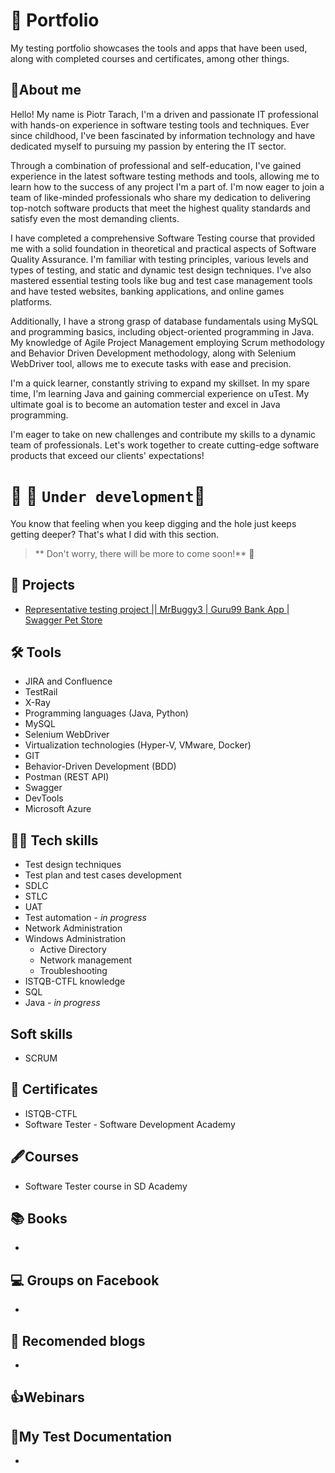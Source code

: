 # 📗 Portfolio
My testing portfolio showcases the tools and apps that have been used, along with completed courses and certificates, among other things.
## 📖About me
Hello! My name is Piotr Tarach, I'm a driven and passionate IT professional with hands-on experience in software testing tools and techniques. Ever since childhood, I've been fascinated by information technology and have dedicated myself to pursuing my passion by entering the IT sector.

Through a combination of professional and self-education, I've gained experience in the latest software testing methods and tools, allowing me to learn how to the success of any project I'm a part of. I'm now eager to join a team of like-minded professionals who share my dedication to delivering top-notch software products that meet the highest quality standards and satisfy even the most demanding clients.

I have completed a comprehensive Software Testing course that provided me with a solid foundation in theoretical and practical aspects of Software Quality Assurance. I'm familiar with testing principles, various levels and types of testing, and static and dynamic test design techniques. I've also mastered essential testing tools like bug and test case management tools and have tested websites, banking applications, and online games platforms.

Additionally, I have a strong grasp of database fundamentals using MySQL and programming basics, including object-oriented programming in Java. My knowledge of Agile Project Management employing Scrum methodology and Behavior Driven Development methodology, along with Selenium WebDriver tool, allows me to execute tasks with ease and precision.

I'm a quick learner, constantly striving to expand my skillset. In my spare time, I'm learning Java and gaining commercial experience on uTest. My ultimate goal is to become an automation tester and excel in Java programming.

I'm eager to take on new challenges and contribute my skills to a dynamic team of professionals. Let's work together to create cutting-edge software products that exceed our clients' expectations!

# :construction_worker: :construction: `Under development`:construction:
You know that feeling when you keep digging and the hole just keeps getting deeper? That's what I did with this section.
> ** Don't worry, there will be more to come soon!** :do_not_litter:

## :open_file_folder: Projects
* [Representative testing project || MrBuggy3 | Guru99 Bank App | Swagger Pet Store](https://github.com/MalfiRG/Project1#representative-testing-project)

## 🛠️ Tools
* JIRA and Confluence
* TestRail
* X-Ray 
* Programming languages (Java, Python)
* MySQL
* Selenium WebDriver
* Virtualization technologies (Hyper-V, VMware, Docker)
* GIT 
* Behavior-Driven Development (BDD)
* Postman (REST API)
* Swagger
* DevTools
* Microsoft Azure
## 👩‍💻 Tech skills
* Test design techniques
* Test plan and test cases development 
* SDLC
* STLC
* UAT
* Test automation - _in progress_
* Network Administration
* Windows Administration
    * Active Directory
    * Network management
    * Troubleshooting
* ISTQB-CTFL knowledge
* SQL
* Java - _in progress_
## Soft skills
* SCRUM
## 🥇 Certificates
* ISTQB-CTFL
* Software Tester - Software Development Academy
## 🖋️Courses
* Software Tester course in SD Academy


## 📚 Books
*
## 💻 Groups on Facebook
*
## 💭 Recomended blogs
* 
## 👍Webinars
## 📑My Test Documentation
*

